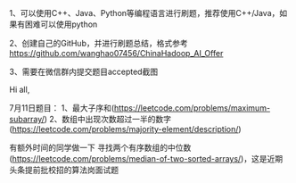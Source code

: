 1、可以使用C++、Java、Python等编程语言进行刷题，推荐使用C++/Java，如果有困难可以使用python

2、创建自己的GitHub，并进行刷题总结，格式参考
https://github.com/wanghao07456/ChinaHadoop_AI_Offer

3、需要在微信群内提交题目accepted截图

Hi all,

7月11日题目：
1、最大子序和(https://leetcode.com/problems/maximum-subarray/)
2、数组中出现次数超过一半的数字(https://leetcode.com/problems/majority-element/description/)


有额外时间的同学做一下 寻找两个有序数组的中位数
(https://leetcode.com/problems/median-of-two-sorted-arrays/)，这是近期头条提前批校招的算法岗面试题
